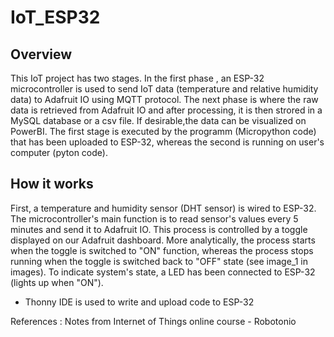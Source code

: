 # IoT_ESP32

## Overview

This IoT project has two stages. In the first phase , an ESP-32 microcontroller is used to send IoT data (temperature and relative humidity data) to Adafruit IO using MQTT protocol. The next phase is where the raw data is retrieved from Adafruit IO and after processing, it is then strored in a MySQL database or a csv file. If desirable,the data can be visualized on PowerBI. The first stage is executed by the programm (Micropython code) that has been uploaded to ESP-32, whereas the second is running on user's computer (pyton code).

## How it works

First, a temperature and humidity sensor (DHT sensor) is wired to ESP-32. The microcontroller's main function is to read sensor's values every 5 minutes and send it to Adafruit IO. This process is controlled by a toggle displayed on our Adafruit dashboard. More analytically, the process starts when the toggle is switched to "ON" function, whereas the process stops running when the toggle is switched back to "ΟFF" state (see image_1 in images). To indicate system's state, a LED has been connected to ESP-32 (lights up when "ON").

* Thonny IDE is used to write and upload code to ESP-32



References :
Notes from Internet of Things online course - Robotonio
